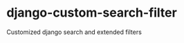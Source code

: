 django-custom-search-filter
===========================

Customized django search and extended filters